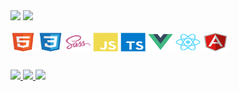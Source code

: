  <div>
  <img height="180em" src="https://github-readme-stats.vercel.app/api?username=Kallil-Belmonte&theme=vue-dark&show_icons=true&include_all_commits=true&count_private=true"/>
  <img height="180em" src="https://github-readme-stats.vercel.app/api/top-langs/?username=Kallil-Belmonte&theme=vue-dark&layout=compact&langs_count=8"/>
</div>

<br>

<div>
  <img align="center" alt="HTML" height="30" width="40" src="https://raw.githubusercontent.com/devicons/devicon/master/icons/html5/html5-original.svg" />
  <img align="center" alt="CSS" height="30" width="40" src="https://raw.githubusercontent.com/devicons/devicon/master/icons/css3/css3-original.svg" />
  <img align="center" alt="CSS" height="30" width="40" src="https://raw.githubusercontent.com/devicons/devicon/master/icons/sass/sass-original.svg" />
  <img align="center" alt="JavaScript" height="30" width="40" src="https://raw.githubusercontent.com/devicons/devicon/master/icons/javascript/javascript-plain.svg" />
  <img align="center" alt="TypeScript" height="30" width="40" src="https://raw.githubusercontent.com/devicons/devicon/master/icons/typescript/typescript-plain.svg" />
  <img align="center" alt="Vue" height="30" width="40" src="https://raw.githubusercontent.com/devicons/devicon/master/icons/vuejs/vuejs-original.svg" />
  <img align="center" alt="React" height="30" width="40" src="https://raw.githubusercontent.com/devicons/devicon/master/icons/react/react-original.svg" />
  <img align="center" alt="Angular" height="30" width="40" src="https://raw.githubusercontent.com/devicons/devicon/master/icons/angularjs/angularjs-original.svg" />
</div>

##
 
<div>
  <a href="https://www.linkedin.com/in/kallil-belmonte" target="_blank">
    <img src="https://img.shields.io/badge/LinkedIn-0077B5?style=for-the-badge&logo=linkedin&logoColor=white" />
  </a>
  <a href="https://codepen.io/kallil-belmonte/collections" target="_blank">
    <img src="https://img.shields.io/badge/-Codepen-1e1f26?style=for-the-badge&logo=codepen&logoColor=white" />
  </a>
  <a href="https://www.behance.net/kallil" target="_blank">
    <img src="https://img.shields.io/badge/-Behance-0057ff?style=for-the-badge&logo=behance&logoColor=white" />
  </a>
</div>
